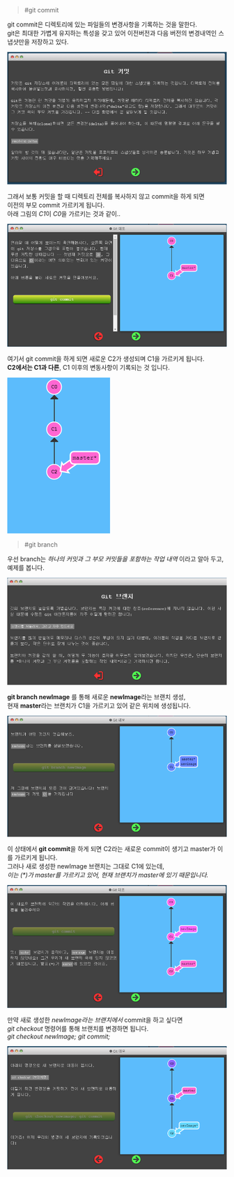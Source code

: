 > #git commit

git commit은 디렉토리에 있는 파일들의 변경사항을 기록하는 것을 말한다.  
git은 최대한 가볍게 유지하는 특성을 갖고 있어 이전버전과 다음 버전의 변경내역인 스냅샷만을 저장하고 있다.

![git commit](./images/git%20commit.png)

그래서 보통 커밋을 할 때 디렉토리 전체를 복사하지 않고 commit을 하게 되면  
이전의 부모 commit 가르키게 됩니다.  
아래 그림의 *C1*이 *C0*을 가르키는 것과 같이..

![git commit2](./images/git%20commit2.png)  

여기서 git commit을 하게 되면 새로운 C2가 생성되며 C1을 가르키게 됩니다.  
**C2에서는 C1과 다른**, C1 이후의 변동사항이 기록되는 것 입니다.

![git commit3](./images/git%20commit3.png)

> #git branch

우선 branch는 _하나의 커밋과 그 부모 커밋들을 포함하는 작업 내역_ 이라고 알아 두고, 예제를 봅니다.

![git branch](./images/git%20branch.png)

**git branch newImage** 를 통해 새로운 **newImage**라는 브랜치 생성,  
현재 **master**라는 브랜치가 C1을 가르키고 있어 같은 위치에 생성됩니다.

![git branch2](./images/newImageBranch.png)

이 상태에서 **git commit**을 하게 되면 C2라는 새로운 commit이 생기고 master가 이를 가르키게 됩니다.  
그러나 새로 생성한 newImage 브랜치는 그대로 C1에 있는데,  
_이는 (*)가 master를 가르키고 있어, 현재 브랜치가 master에 있기 때문입니다._

![git branch3](./images/git%20branch2.png)

만약 새로 생성한 _newImage라는 브랜치에서_ commit을 하고 싶다면  
*git checkout* 명령어를 통해 브랜치를 변경하면 됩니다.  
*git checkout newImage; git commit;*
 
![git branch3](./images/git%20checkout.png)
